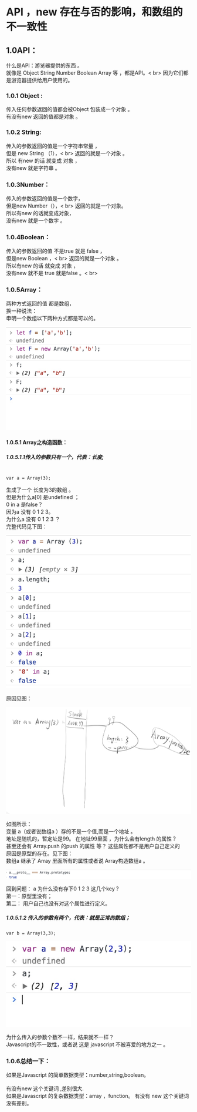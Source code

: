 # API ，new 存在与否的影响，和数组的不一致性 
## 1.0API：
什么是API：游览器提供的东西 。<br>
就像是 Object  String Number Boolean Array 等 ，都是API。< br>
因为它们都是游览器提供给用户使用的。<br>

### 1.0.1 Object : 
传入任何参数返回的值都会被Object 包装成一个对象 。<br>
有没有new 返回的值都是对象 。<br>
          
### 1.0.2 String:  
传入的参数返回的值是一个字符串常量 ，<br>
但是 new String （1），<  br>
返回的就是一个对象 。 <br>
所以 有new 的话 就变成 对象 ，<br>
没有new  就是字符串 。<br>

### 1.0.3Number：
传入的参数返回的值是一个数字，<br>
但是new Number（），<  br>
返回的就是一个对象。<br>
所以有new 的话就变成对象，<br>
没有new  就是一个数字 。<br>

### 1.0.4Boolean： 
传入的参数返回的值 不是true 就是 false ，<br>
但是new Boolean ，<  br>
返回的就是一个对象 。<br>
所以有new 的话 就变成 对象 ，<br>
没有new  就不是 true 就是false 。<  br>

### 1.0.5Array：
两种方式返回的值 都是数组， <br>
换一种说法：<br>
申明一个数组以下两种方式都是可以的。 <br>

![](APINew1.jpg)

####  1.0.5.1 Array之构造函数：

#####  1.0.5.1.1传入的参数只有一个，代表：长度;

```

var a = Array(3);
```

生成了一个 长度为3的数组 。<br>
但是为什么a[0] 是undefined ；<br>
0 in a 是false？  <br>
因为a 没有 0 1 2 3。<br>
为什么a 没有 0 1 2 3 ？<br>
完整代码见下图：<br>

![blog](APINEW2.jpg)

原因见图：<br>

![blog](APINew3.jpg)

如图所示：<br>
变量 a（或者说数组a ）存的不是一个值,而是一个地址 。<br>
地址是随机的，暂定址是99。 在地址99里面 ，为什么会有length 的属性？ <br>
甚至还会有 Array.push 的push 的属性 等？ 这些属性都不是用户自己定义的 <br>
原因是原型的存在。见下图： <br>
数组a 继承了 Array 里面所有的属性或者说 Array构造数组a 。 <br>
 
![](APINew4.jpg)

回到问题： a 为什么没有存下0 1 2 3 这几个key？ <br>
第一：原型里没有； <br>
第二： 用户自己也没有对这个属性进行定义。<br>


#####  1.0.5.1.2 传入的参数有两个，代表：就是正常的数组；

```
var b = Array(3,3);
```

![](APINew5.jpg)

为什么传入的参数个数不一样，结果就不一样？ <br>
Javascript的不一致性，或者说 这是 javascript 不被喜爱的地方之一 。 <br>

### 1.0.6总结一下： 
如果是Javascript 的简单数据类型：number,string,boolean。<br>  
有没有new 这个关键词 ,差别很大. <br>
如果是Javascript 的复杂数据类型：array ，function。 有没有 new 这个关键词 没有差别。<br>

